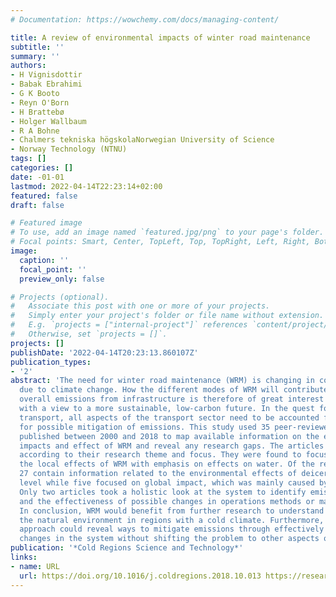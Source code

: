 ```yaml
---
# Documentation: https://wowchemy.com/docs/managing-content/

title: A review of environmental impacts of winter road maintenance
subtitle: ''
summary: ''
authors:
- H Vignisdottir
- Babak Ebrahimi
- G K Booto
- Reyn O'Born
- H Brattebø
- Holger Wallbaum
- R A Bohne
- Chalmers tekniska högskolaNorwegian University of Science
- Norway Technology (NTNU)
tags: []
categories: []
date: -01-01
lastmod: 2022-04-14T22:23:14+02:00
featured: false
draft: false

# Featured image
# To use, add an image named `featured.jpg/png` to your page's folder.
# Focal points: Smart, Center, TopLeft, Top, TopRight, Left, Right, BottomLeft, Bottom, BottomRight.
image:
  caption: ''
  focal_point: ''
  preview_only: false

# Projects (optional).
#   Associate this post with one or more of your projects.
#   Simply enter your project's folder or file name without extension.
#   E.g. `projects = ["internal-project"]` references `content/project/deep-learning/index.md`.
#   Otherwise, set `projects = []`.
projects: []
publishDate: '2022-04-14T20:23:13.860107Z'
publication_types:
- '2'
abstract: 'The need for winter road maintenance (WRM) is changing in cold regions
  due to climate change. How the different modes of WRM will contribute to future
  overall emissions from infrastructure is therefore of great interest to road owners
  with a view to a more sustainable, low-carbon future. In the quest for near-zero-emissions
  transport, all aspects of the transport sector need to be accounted for in the search
  for possible mitigation of emissions. This study used 35 peer-reviewed articles
  published between 2000 and 2018 to map available information on the environmental
  impacts and effect of WRM and reveal any research gaps. The articles were categorized
  according to their research theme and focus. They were found to focus mainly on
  the local effects of WRM with emphasis on effects on water. Of the reviewed works,
  27 contain information related to the environmental effects of deicers on a local
  level while five focused on global impact, which was mainly caused by fuel consumption.
  Only two articles took a holistic look at the system to identify emission sources
  and the effectiveness of possible changes in operations methods or material selection.
  In conclusion, WRM would benefit from further research to understand how it affects
  the natural environment in regions with a cold climate. Furthermore, a life-cycle
  approach could reveal ways to mitigate emissions through effectively comparing possible
  changes in the system without shifting the problem to other aspects of road transport.  '
publication: '*Cold Regions Science and Technology*'
links:
- name: URL
  url: https://doi.org/10.1016/j.coldregions.2018.10.013 https://research.chalmers.se/publication/508156
---
```

